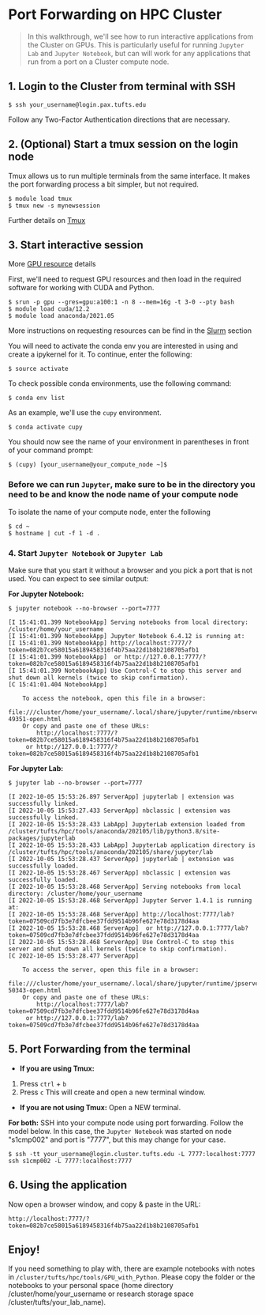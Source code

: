 # Port Forwarding on HPC Cluster

> In this walkthrough, we'll see how to run interactive applications from the Cluster on GPUs.
> This is particularly useful for running `Jupyter Lab` and `Jupyter Notebook`, but can will work for any applications that run from a port on a Cluster compute node.

## 1. Login to the Cluster from terminal with SSH

```
$ ssh your_username@login.pax.tufts.edu
```

Follow any Two-Factor Authentication directions that are necessary.

## 2. (Optional) Start a tmux session on the login node

Tmux allows us to run multiple terminals from the same interface. It makes the port forwarding process a bit simpler, but not required.

```
$ module load tmux
$ tmux new -s mynewsession
```

Further details on [Tmux](../application/30-tmux)

## 3. Start interactive session

More [GPU resource](../compute/gpu) details

First, we'll need to request GPU resources and then load in the required software for working with CUDA and Python.

```
$ srun -p gpu --gres=gpu:a100:1 -n 8 --mem=16g -t 3-0 --pty bash
$ module load cuda/12.2
$ module load anaconda/2021.05
```

More instructions on requesting resources can be find in the [Slurm](../slurm/index) section

You will need to activate the conda env you are interested in using and create a ipykernel for it. To continue, enter the following:

```
$ source activate
```

To check possible conda environments, use the following command:

```
$ conda env list
```

As an example, we'll use the `cupy` environment.

```
$ conda activate cupy
```

You should now see the name of your environment in parentheses in front of your command prompt:

```
$ (cupy) [your_username@your_compute_node ~]$
```

### Before we can run `Jupyter`, make sure to be in the directory you need to be and know the node name of your compute node

To isolate the name of your compute node, enter the following

```
$ cd ~
$ hostname | cut -f 1 -d .
```

### 4. Start `Jupyter Notebook` or `Jupyter Lab`

Make sure that you start it without a browser and you pick a port that is not used. You can expect to see similar output:

**For Jupyter Notebook:**

```
$ jupyter notebook --no-browser --port=7777

[I 15:41:01.399 NotebookApp] Serving notebooks from local directory: /cluster/home/your_username
[I 15:41:01.399 NotebookApp] Jupyter Notebook 6.4.12 is running at:
[I 15:41:01.399 NotebookApp] http://localhost:7777/?token=082b7ce58015a6189458316f4b75aa22d1b8b2108705afb1
[I 15:41:01.399 NotebookApp]  or http://127.0.0.1:7777/?token=082b7ce58015a6189458316f4b75aa22d1b8b2108705afb1
[I 15:41:01.399 NotebookApp] Use Control-C to stop this server and shut down all kernels (twice to skip confirmation).
[C 15:41:01.404 NotebookApp]

    To access the notebook, open this file in a browser:
        file:///cluster/home/your_username/.local/share/jupyter/runtime/nbserver-49351-open.html
    Or copy and paste one of these URLs:
        http://localhost:7777/?token=082b7ce58015a6189458316f4b75aa22d1b8b2108705afb1
     or http://127.0.0.1:7777/?token=082b7ce58015a6189458316f4b75aa22d1b8b2108705afb1
```

**For Jupyter Lab:**

```
$ jupyter lab --no-browser --port=7777

[I 2022-10-05 15:53:26.897 ServerApp] jupyterlab | extension was successfully linked.
[I 2022-10-05 15:53:27.433 ServerApp] nbclassic | extension was successfully linked.
[I 2022-10-05 15:53:28.433 LabApp] JupyterLab extension loaded from /cluster/tufts/hpc/tools/anaconda/202105/lib/python3.8/site-packages/jupyterlab
[I 2022-10-05 15:53:28.433 LabApp] JupyterLab application directory is /cluster/tufts/hpc/tools/anaconda/202105/share/jupyter/lab
[I 2022-10-05 15:53:28.437 ServerApp] jupyterlab | extension was successfully loaded.
[I 2022-10-05 15:53:28.467 ServerApp] nbclassic | extension was successfully loaded.
[I 2022-10-05 15:53:28.468 ServerApp] Serving notebooks from local directory: /cluster/home/your_username
[I 2022-10-05 15:53:28.468 ServerApp] Jupyter Server 1.4.1 is running at:
[I 2022-10-05 15:53:28.468 ServerApp] http://localhost:7777/lab?token=07509cd7fb3e7dfcbee37fdd9514b96fe627e78d3178d4aa
[I 2022-10-05 15:53:28.468 ServerApp]  or http://127.0.0.1:7777/lab?token=07509cd7fb3e7dfcbee37fdd9514b96fe627e78d3178d4aa
[I 2022-10-05 15:53:28.468 ServerApp] Use Control-C to stop this server and shut down all kernels (twice to skip confirmation).
[C 2022-10-05 15:53:28.477 ServerApp]

    To access the server, open this file in a browser:
        file:///cluster/home/your_username/.local/share/jupyter/runtime/jpserver-50343-open.html
    Or copy and paste one of these URLs:
        http://localhost:7777/lab?token=07509cd7fb3e7dfcbee37fdd9514b96fe627e78d3178d4aa
     or http://127.0.0.1:7777/lab?token=07509cd7fb3e7dfcbee37fdd9514b96fe627e78d3178d4aa
```

## 5. Port Forwarding from the terminal

- **If you are using Tmux:**

1. Press `ctrl` + `b`
1. Press `c`
   This will create and open a new terminal window.

- **If you are not using Tmux:**
  Open a NEW terminal.

**For both:**
SSH into your compute node using port forwarding. Follow the model below. In this case, the `Jupyter Notebook` was started on node "s1cmp002" and port is "7777", but this may change for your case.

```
$ ssh -tt your_username@login.cluster.tufts.edu -L 7777:localhost:7777 ssh s1cmp002 -L 7777:localhost:7777
```

## 6. Using the application

Now open a browser window, and copy & paste in the URL:

```
http://localhost:7777/?token=082b7ce58015a6189458316f4b75aa22d1b8b2108705afb1
```

## Enjoy!

If you need something to play with, there are example notebooks with notes in `/cluster/tufts/hpc/tools/GPU_with_Python`. Please copy the folder or the notebooks to your personal space (home directory /cluster/home/your_username or research storage space /cluster/tufts/your_lab_name).
